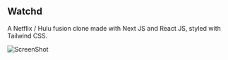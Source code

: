 
## Watchd

A Netflix / Hulu fusion clone made with Next JS and React JS, styled with Tailwind CSS. 

![ScreenShot](https://postimg.cc/2bmssnZ0)
